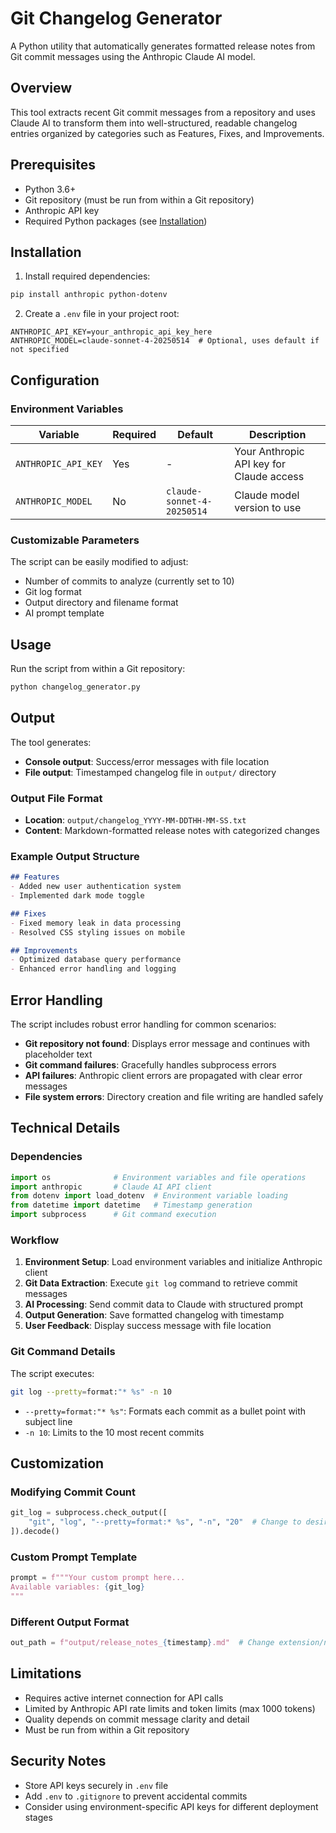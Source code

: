 <!--
This documentation was auto-generated by Claude on 2025-05-31T16-13-02.
Source file: ./tools/changelog.py
-->

# Git Changelog Generator

A Python utility that automatically generates formatted release notes from Git commit messages using the Anthropic Claude AI model.

## Overview

This tool extracts recent Git commit messages from a repository and uses Claude AI to transform them into well-structured, readable changelog entries organized by categories such as Features, Fixes, and Improvements.

## Prerequisites

- Python 3.6+
- Git repository (must be run from within a Git repository)
- Anthropic API key
- Required Python packages (see [Installation](#installation))

## Installation

1. Install required dependencies:
```bash
pip install anthropic python-dotenv
```

2. Create a `.env` file in your project root:
```env
ANTHROPIC_API_KEY=your_anthropic_api_key_here
ANTHROPIC_MODEL=claude-sonnet-4-20250514  # Optional, uses default if not specified
```

## Configuration

### Environment Variables

| Variable | Required | Default | Description |
|----------|----------|---------|-------------|
| `ANTHROPIC_API_KEY` | Yes | - | Your Anthropic API key for Claude access |
| `ANTHROPIC_MODEL` | No | `claude-sonnet-4-20250514` | Claude model version to use |

### Customizable Parameters

The script can be easily modified to adjust:
- Number of commits to analyze (currently set to 10)
- Git log format
- Output directory and filename format
- AI prompt template

## Usage

Run the script from within a Git repository:

```bash
python changelog_generator.py
```

## Output

The tool generates:
- **Console output**: Success/error messages with file location
- **File output**: Timestamped changelog file in `output/` directory

### Output File Format
- **Location**: `output/changelog_YYYY-MM-DDTHH-MM-SS.txt`
- **Content**: Markdown-formatted release notes with categorized changes

### Example Output Structure
```markdown
## Features
- Added new user authentication system
- Implemented dark mode toggle

## Fixes  
- Fixed memory leak in data processing
- Resolved CSS styling issues on mobile

## Improvements
- Optimized database query performance
- Enhanced error handling and logging
```

## Error Handling

The script includes robust error handling for common scenarios:

- **Git repository not found**: Displays error message and continues with placeholder text
- **Git command failures**: Gracefully handles subprocess errors
- **API failures**: Anthropic client errors are propagated with clear error messages
- **File system errors**: Directory creation and file writing are handled safely

## Technical Details

### Dependencies

```python
import os              # Environment variables and file operations
import anthropic       # Claude AI API client
from dotenv import load_dotenv  # Environment variable loading
from datetime import datetime   # Timestamp generation
import subprocess      # Git command execution
```

### Workflow

1. **Environment Setup**: Load environment variables and initialize Anthropic client
2. **Git Data Extraction**: Execute `git log` command to retrieve commit messages
3. **AI Processing**: Send commit data to Claude with structured prompt
4. **Output Generation**: Save formatted changelog with timestamp
5. **User Feedback**: Display success message with file location

### Git Command Details

The script executes:
```bash
git log --pretty=format:"* %s" -n 10
```

- `--pretty=format:"* %s"`: Formats each commit as a bullet point with subject line
- `-n 10`: Limits to the 10 most recent commits

## Customization

### Modifying Commit Count
```python
git_log = subprocess.check_output([
    "git", "log", "--pretty=format:* %s", "-n", "20"  # Change to desired number
]).decode()
```

### Custom Prompt Template
```python
prompt = f"""Your custom prompt here...
Available variables: {git_log}
"""
```

### Different Output Format
```python
out_path = f"output/release_notes_{timestamp}.md"  # Change extension/naming
```

## Limitations

- Requires active internet connection for API calls
- Limited by Anthropic API rate limits and token limits (max 1000 tokens)
- Quality depends on commit message clarity and detail
- Must be run from within a Git repository

## Security Notes

- Store API keys securely in `.env` file
- Add `.env` to `.gitignore` to prevent accidental commits
- Consider using environment-specific API keys for different deployment stages